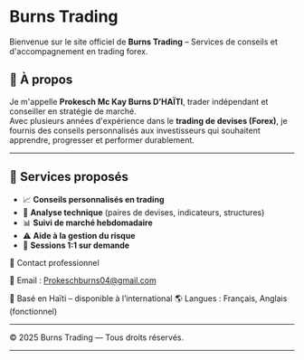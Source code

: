 



# Burns Trading

Bienvenue sur le site officiel de **Burns Trading** – Services de conseils et d'accompagnement en trading forex.

## 👤 À propos

Je m'appelle **Prokesch Mc Kay Burns D’HAÏTI**, trader indépendant et conseiller en stratégie de marché.  
Avec plusieurs années d'expérience dans le **trading de devises (Forex)**, je fournis des conseils personnalisés aux investisseurs qui souhaitent apprendre, progresser et performer durablement.


---

## 💼 Services proposés

- 📈 **Conseils personnalisés en trading**
- 🧠 **Analyse technique** (paires de devises, indicateurs, structures)
- 📊 **Suivi de marché hebdomadaire**
- ⚠️ **Aide à la gestion du risque**
- 🧭 **Sessions 1:1 sur demande**


📩 Contact professionnel

📧 Email : Prokeschburns04@gmail.com

📍 Basé en Haïti – disponible à l’international 🌎
Langues : Français, Anglais (fonctionnel)


---

© 2025 Burns Trading — Tous droits réservés.

---



